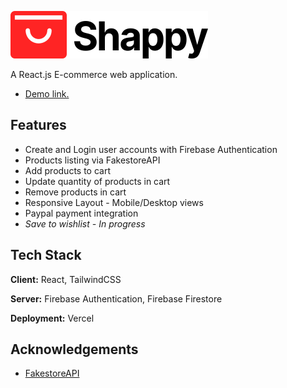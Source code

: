 
![Logo](https://raw.githubusercontent.com/mango-gills/Shappy/846f585efee0950e5ba64d5c44e0e3e4335127b4/public/shappy-logo.svg)


A React.js E-commerce web application.
- [Demo link.](https://shappy.vercel.app/)
## Features

- Create and Login user accounts with Firebase Authentication
- Products listing via FakestoreAPI
- Add products to cart
- Update quantity of products in cart
- Remove products in cart
- Responsive Layout - Mobile/Desktop views
- Paypal payment integration
- *Save to wishlist - In progress*
## Tech Stack

**Client:** React, TailwindCSS

**Server:** Firebase Authentication, Firebase Firestore

**Deployment:** Vercel
## Acknowledgements

 - [FakestoreAPI](fakestoreapi.com/)